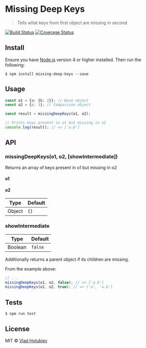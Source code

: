 # Missing Deep Keys

> Tells what keys from first object are missing in second

[![Build Status](https://travis-ci.org/vladgolubev/missing-deep-keys.svg?branch=master)](https://travis-ci.org/vladgolubev/missing-deep-keys)
[![Coverage Status](https://coveralls.io/repos/github/vladgolubev/missing-deep-keys/badge.svg?branch=master)](https://coveralls.io/github/vladgolubev/missing-deep-keys?branch=master)

## Install

Ensure you have [Node.js](https://nodejs.org) version 4 or higher installed. Then run the following:

```
$ npm install missing-deep-keys --save
```

## Usage

```javascript
const o1 = {a: {b: 2}}; // Base object
const o2 = {c: 1}; // Comparison object

const result = missingDeepKeys(o1, o2);

// Prints keys present in o1 but missing in o2
console.log(result); // => ['a.b']
```

## API

### missingDeepKeys(o1, o2, [showIntermediate])

Returns an array of keys present in o1 but missing in o2

#### o1
#### o2

| Type   | Default |
|--------|---------|
| Object | `{}`    |

### showIntermediate

| Type    | Default |
|---------|---------|
| Boolean | `false` |

Additionally returns a parent object if its children are missing.

From the example above:

```javascript
// ...
missingDeepKeys(o1, o2, false); // => ['a.b']
missingDeepKeys(o1, o2, true); // => ['a', 'a.b']
```

## Tests

```
$ npm run test
```

## License

MIT © [Vlad Holubiev](https://github.com/vladgolubev)
